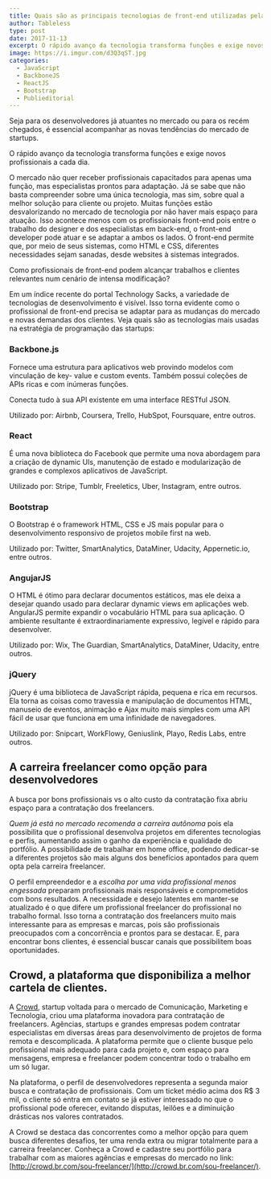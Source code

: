 ```yaml
---
title: Quais são as principais tecnologias de front-end utilizadas pelas startups
author: Tableless
type: post
date: 2017-11-13
excerpt: O rápido avanço da tecnologia transforma funções e exige novos profissionais a cada dia.
image: https://i.imgur.com/d3Q3qST.jpg
categories:
  - JavaScript
  - BackboneJS
  - ReactJS
  - Bootstrap
  - Publieditorial
---
```


Seja para os desenvolvedores já atuantes no mercado ou para os recém chegados, é
essencial acompanhar as novas tendências do mercado de startups.

O rápido avanço da tecnologia transforma funções e exige novos profissionais a cada dia.

O mercado não quer receber profissionais capacitados para apenas uma função,
mas especialistas prontos para adaptação. Já se sabe que não basta compreender sobre
uma única tecnologia, mas sim, sobre qual a melhor solução para cliente ou projeto.
Muitas funções estão desvalorizando no mercado de tecnologia por não haver mais
espaço para atuação. Isso acontece menos com os profissionais front-end pois entre o
trabalho do designer e dos especialistas em back-end, o front-end developer pode atuar e
se adaptar a ambos os lados. O front-end permite que, por meio de seus sistemas, como
HTML e CSS, diferentes necessidades sejam sanadas, desde websites à sistemas
integrados.

Como profissionais de front-end podem alcançar trabalhos e clientes relevantes num
cenário de intensa modificação?

Em um índice recente do portal Technology Sacks, a variedade de tecnologias de
desenvolvimento é visível. Isso torna evidente como o profissional de front-end precisa se
adaptar para as mudanças do mercado e novas demandas dos clientes.
Veja quais são as tecnologias mais usadas na estratégia de programação das startups:

### Backbone.js

Fornece uma estrutura para aplicativos web provindo modelos com vinculação de key-
value e custom events. Também possui coleções de APIs ricas e com inúmeras funções.

Conecta tudo à sua API existente em uma interface RESTful JSON.

Utilizado por: Airbnb, Coursera, Trello, HubSpot, Foursquare, entre outros.


### React

É uma nova biblioteca do Facebook que permite uma nova abordagem para a criação de
dynamic UIs, manutenção de estado e modularização de grandes e complexos aplicativos
de JavaScript.

Utilizado por: Stripe, Tumblr, Freeletics, Uber, Instagram, entre outros.

### Bootstrap

O Bootstrap é o framework HTML, CSS e JS mais popular para o desenvolvimento
responsivo de projetos mobile first na web.

Utilizado por: Twitter, SmartAnalytics, DataMiner, Udacity, Appernetic.io, entre outros.

### AngujarJS

O HTML é ótimo para declarar documentos estáticos, mas ele deixa a desejar quando
usado para declarar dynamic views em aplicações web. AngularJS permite expandir o
vocabulário HTML para sua aplicação. O ambiente resultante é extraordinariamente
expressivo, legível e rápido para desenvolver.

Utilizado por: Wix, The Guardian, SmartAnalytics, DataMiner, Udacity, entre outros.

### jQuery

jQuery é uma biblioteca de JavaScript rápida, pequena e rica em recursos. Ela torna as
coisas como travessia e manipulação de documentos HTML, manuseio de eventos,
animação e Ajax muito mais simples com uma API fácil de usar que funciona em uma
infinidade de navegadores.

Utilizado por: Snipcart, WorkFlowy, Geniuslink, Playo, Redis Labs, entre outros.


## A carreira freelancer como opção para desenvolvedores

A busca por bons profissionais vs o alto custo da contratação fixa abriu espaço para a
contratação dos freelancers.

*Quem já está no mercado recomenda a carreira autônoma* pois ela possibilita que o
profissional desenvolva projetos em diferentes tecnologias e perfis, aumentando assim o
ganho da experiência e qualidade do portfólio. A possibilidade de trabalhar em home
office, podendo dedicar-se a diferentes projetos são mais alguns dos benefícios
apontados para quem opta pela carreira freelancer.

O perfil empreendedor e a *escolha por uma vida profissional menos engessada*
preparam profissionais mais responsáveis e comprometidos com bons resultados.
A necessidade e desejo latentes em manter-se atualizado é o que difere um profissional
freelancer do profissional no trabalho formal. Isso torna a contratação dos freelancers
muito mais interessante para as empresas e marcas, pois são profissionais preocupados
com a concorrência e prontos para se destacar.
E, para encontrar bons clientes, é essencial buscar canais que possibilitem boas
oportunidades.

## Crowd, a plataforma que disponibiliza a melhor cartela de clientes.

A [Crowd](http://crowd.br.com/), startup voltada para o mercado de Comunicação, Marketing e Tecnologia, criou
uma plataforma inovadora para contratação de freelancers. Agências, startups e grandes
empresas podem contratar especialistas em diversas áreas para desenvolvimento de
projetos de forma remota e descomplicada.
A plataforma permite que o cliente busque pelo profissional mais adequado para cada
projeto e, com espaço para mensagens, empresa e freelancer podem concentrar todo o
trabalho em um só lugar.

Na plataforma, o perfil de desenvolvedores representa a segunda maior busca e
contratação de profissionais. Com um ticket médio acima dos R$ 3 mil, o cliente só
entra em contato se já estiver interessado no que o profissional pode oferecer, evitando
disputas, leilões e a diminuição drásticas nos valores contratados.

A Crowd se destaca das concorrentes como a melhor opção para quem busca diferentes
desafios, ter uma renda extra ou migrar totalmente para a carreira freelancer. Conheça a
Crowd e cadastre seu portfólio para trabalhar com as maiores agências e empresas do
mercado no link: [http://crowd.br.com/sou-freelancer/](http://crowd.br.com/sou-freelancer/).